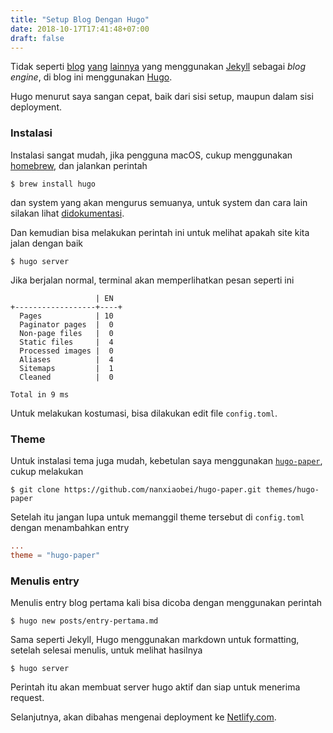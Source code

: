 ```yaml
---
title: "Setup Blog Dengan Hugo"
date: 2018-10-17T17:41:48+07:00
draft: false
---
```


Tidak seperti [blog](https://notes.dedenf.com) [yang](https://jakartadev.org) [lainnya](https://jenius.tech/) yang menggunakan [Jekyll](https://jekyllrb.com/) sebagai _blog engine_, di blog ini menggunakan [Hugo](https://gohugo.io/).

Hugo menurut saya sangan cepat, baik dari sisi setup, maupun dalam sisi deployment.

### Instalasi
Instalasi sangat mudah, jika pengguna macOS, cukup menggunakan [homebrew](https://brew.sh/), dan jalankan perintah
```shell
$ brew install hugo 
```
dan system yang akan mengurus semuanya, untuk system dan cara lain silakan lihat [didokumentasi](https://gohugo.io/getting-started/installing/).

Dan kemudian bisa melakukan perintah ini untuk melihat apakah site kita jalan dengan baik
```shell
$ hugo server
```
Jika berjalan normal, terminal akan memperlihatkan pesan seperti ini
```shell
                   | EN
+------------------+----+
  Pages            | 10
  Paginator pages  |  0
  Non-page files   |  0
  Static files     |  4
  Processed images |  0
  Aliases          |  4
  Sitemaps         |  1
  Cleaned          |  0

Total in 9 ms
```
Untuk melakukan kostumasi, bisa dilakukan edit file `config.toml`.

### Theme
Untuk instalasi tema juga mudah, kebetulan saya menggunakan [`hugo-paper`](https://github.com/nanxiaobei/hugo-paper/), cukup melakukan 
```shell
$ git clone https://github.com/nanxiaobei/hugo-paper.git themes/hugo-paper
```
Setelah itu jangan lupa untuk memanggil theme tersebut di `config.toml` dengan menambahkan entry 
```toml
...
theme = "hugo-paper"
```

### Menulis entry
Menulis entry blog pertama kali bisa dicoba dengan menggunakan perintah 
```shell
$ hugo new posts/entry-pertama.md
```
Sama seperti Jekyll, Hugo menggunakan markdown untuk formatting, setelah selesai menulis, untuk melihat hasilnya
```shell
$ hugo server
```
Perintah itu akan membuat server hugo aktif dan siap untuk menerima request.

Selanjutnya, akan dibahas mengenai deployment ke [Netlify.com](https://netlify.com).
